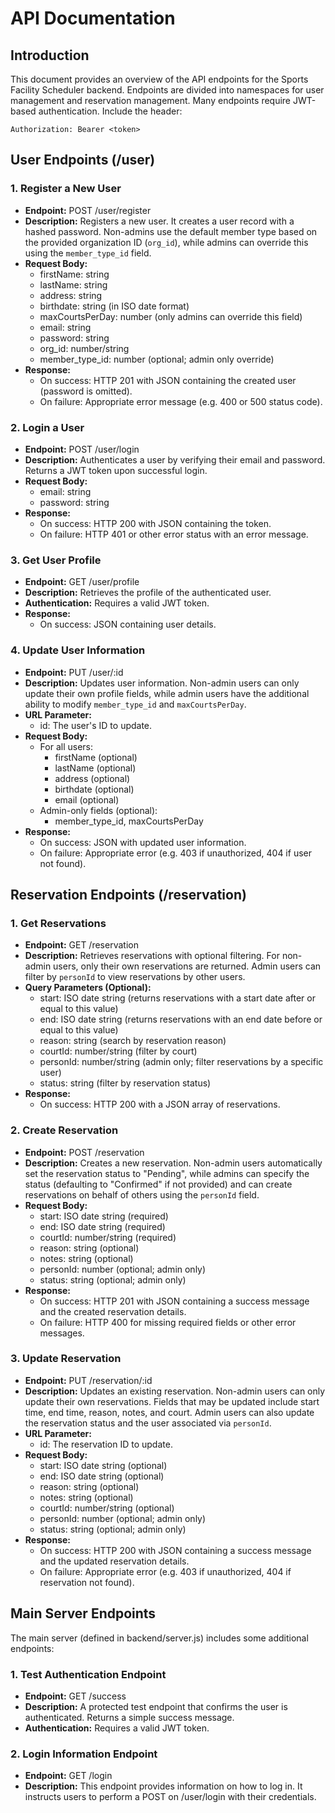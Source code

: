 # API Documentation

## Introduction

This document provides an overview of the API endpoints for the Sports Facility Scheduler backend. Endpoints are divided into namespaces for user management and reservation management. Many endpoints require JWT-based authentication. Include the header:

```
Authorization: Bearer <token>
```

## User Endpoints (/user)

### 1. Register a New User

- **Endpoint:** POST /user/register
- **Description:** Registers a new user. It creates a user record with a hashed password. Non-admins use the default member type based on the provided organization ID (`org_id`), while admins can override this using the `member_type_id` field.
- **Request Body:**
  - firstName: string
  - lastName: string
  - address: string
  - birthdate: string (in ISO date format)
  - maxCourtsPerDay: number (only admins can override this field)
  - email: string
  - password: string
  - org_id: number/string
  - member_type_id: number (optional; admin only override)
- **Response:**
  - On success: HTTP 201 with JSON containing the created user (password is omitted).
  - On failure: Appropriate error message (e.g. 400 or 500 status code).

### 2. Login a User

- **Endpoint:** POST /user/login
- **Description:** Authenticates a user by verifying their email and password. Returns a JWT token upon successful login.
- **Request Body:**
  - email: string
  - password: string
- **Response:**
  - On success: HTTP 200 with JSON containing the token.
  - On failure: HTTP 401 or other error status with an error message.

### 3. Get User Profile

- **Endpoint:** GET /user/profile
- **Description:** Retrieves the profile of the authenticated user.
- **Authentication:** Requires a valid JWT token.
- **Response:**
  - On success: JSON containing user details.

### 4. Update User Information

- **Endpoint:** PUT /user/:id
- **Description:** Updates user information. Non-admin users can only update their own profile fields, while admin users have the additional ability to modify `member_type_id` and `maxCourtsPerDay`.
- **URL Parameter:**
  - id: The user's ID to update.
- **Request Body:**
  - For all users:
    - firstName (optional)
    - lastName (optional)
    - address (optional)
    - birthdate (optional)
    - email (optional)
  - Admin-only fields (optional):
    - member_type_id, maxCourtsPerDay
- **Response:**
  - On success: JSON with updated user information.
  - On failure: Appropriate error (e.g. 403 if unauthorized, 404 if user not found).

## Reservation Endpoints (/reservation)

### 1. Get Reservations

- **Endpoint:** GET /reservation
- **Description:** Retrieves reservations with optional filtering. For non-admin users, only their own reservations are returned. Admin users can filter by `personId` to view reservations by other users.
- **Query Parameters (Optional):**
  - start: ISO date string (returns reservations with a start date after or equal to this value)
  - end: ISO date string (returns reservations with an end date before or equal to this value)
  - reason: string (search by reservation reason)
  - courtId: number/string (filter by court)
  - personId: number/string (admin only; filter reservations by a specific user)
  - status: string (filter by reservation status)
- **Response:**
  - On success: HTTP 200 with a JSON array of reservations.

### 2. Create Reservation

- **Endpoint:** POST /reservation
- **Description:** Creates a new reservation. Non-admin users automatically set the reservation status to "Pending", while admins can specify the status (defaulting to "Confirmed" if not provided) and can create reservations on behalf of others using the `personId` field.
- **Request Body:**
  - start: ISO date string (required)
  - end: ISO date string (required)
  - courtId: number/string (required)
  - reason: string (optional)
  - notes: string (optional)
  - personId: number (optional; admin only)
  - status: string (optional; admin only)
- **Response:**
  - On success: HTTP 201 with JSON containing a success message and the created reservation details.
  - On failure: HTTP 400 for missing required fields or other error messages.

### 3. Update Reservation

- **Endpoint:** PUT /reservation/:id
- **Description:** Updates an existing reservation. Non-admin users can only update their own reservations. Fields that may be updated include start time, end time, reason, notes, and court. Admin users can also update the reservation status and the user associated via `personId`.
- **URL Parameter:**
  - id: The reservation ID to update.
- **Request Body:**
  - start: ISO date string (optional)
  - end: ISO date string (optional)
  - reason: string (optional)
  - notes: string (optional)
  - courtId: number/string (optional)
  - personId: number (optional; admin only)
  - status: string (optional; admin only)
- **Response:**
  - On success: HTTP 200 with JSON containing a success message and the updated reservation details.
  - On failure: Appropriate error (e.g. 403 if unauthorized, 404 if reservation not found).

## Main Server Endpoints

The main server (defined in backend/server.js) includes some additional endpoints:

### 1. Test Authentication Endpoint

- **Endpoint:** GET /success
- **Description:** A protected test endpoint that confirms the user is authenticated. Returns a simple success message.
- **Authentication:** Requires a valid JWT token.

### 2. Login Information Endpoint

- **Endpoint:** GET /login
- **Description:** This endpoint provides information on how to log in. It instructs users to perform a POST on /user/login with their credentials.
